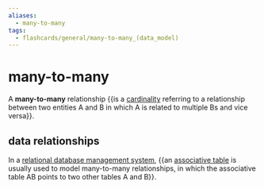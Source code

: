 ```yaml
---
aliases:
  - many-to-many
tags:
  - flashcards/general/many-to-many_(data_model)
---
```


# many-to-many

A __many-to-many__ relationship {{is a [cardinality](cardinality%20(data%20modeling).md) referring to a relationship between two entities A and B in which A is related to multiple Bs and vice versa}}. <!--SR:!2023-10-03,11,250-->

## data relationships

In a [relational database management system](relational%20database.md#RDBMS), {{an [associative table](associative%20entity.md) is usually used to model many-to-many relationships, in which the associative table AB points to two other tables A and B}}. <!--SR:!2023-10-04,12,250-->
